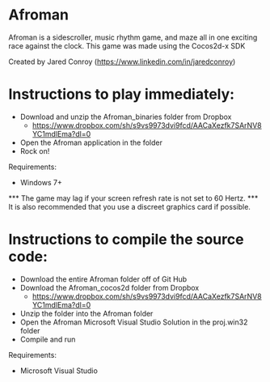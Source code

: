 Afroman
=======

Afroman is a sidescroller, music rhythm game, and maze all in one exciting race against the clock.
This game was made using the Cocos2d-x SDK

Created by Jared Conroy (https://www.linkedin.com/in/jaredconroy)

Instructions to play immediately:
=================================

- Download and unzip the Afroman_binaries folder from Dropbox
	- https://www.dropbox.com/sh/s9vs9973dvi9fcd/AACaXezfk7SArNV8YC1mdlEma?dl=0
- Open the Afroman application in the folder
- Rock on!

Requirements:

- Windows 7+

*** The game may lag if your screen refresh rate is not set to 60 Hertz.
*** It is also recommended that you use a discreet graphics card if possible.

Instructions to compile the source code:
========================================

- Download the entire Afroman folder off of Git Hub
- Download the Afroman_cocos2d folder from Dropbox
	- https://www.dropbox.com/sh/s9vs9973dvi9fcd/AACaXezfk7SArNV8YC1mdlEma?dl=0
- Unzip the folder into the Afroman folder
- Open the Afroman Microsoft Visual Studio Solution in the proj.win32 folder
- Compile and run

Requirements:

- Microsoft Visual Studio
